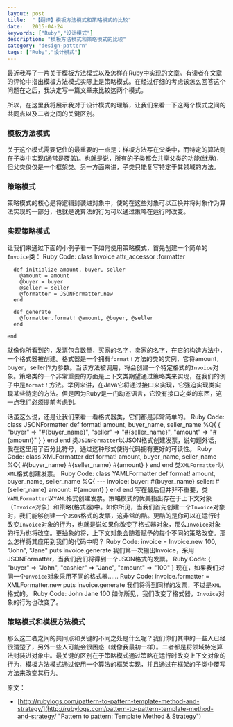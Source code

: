 ```yaml
---
layout: post
title:  "【翻译】模板方法模式和策略模式的比较"
date:   2015-04-24
keywords: ["Ruby","设计模式"]
description: "模板方法模式和策略模式的比较"
category: "design-pattern"
tags: ["Ruby","设计模式"]
---
```

最近我写了一片关于<a href="http://rubylogs.com/template-method-pattern-in-ruby/">模板方法模式</a>以及怎样在Ruby中实现的文章。有读者在文章的评论中指出模板方法模式实际上是策略模式。在经过仔细的考虑该怎么回答这个问题在之后，我决定写一篇文章来比较这两个模式。

所以，在这里我将展示我对于设计模式的理解，让我们来看一下这两个模式之间的共同点以及二者之间的关键区别。

### 模板方法模式
关于这个模式需要记住的最重要的一点是：样板方法写在父类中，而特定的算法则在子类中实现(通常是覆盖)。也就是说，所有的子类都会共享父类的功能(继承)，但父类仅仅是一个框架类。另一方面来讲，子类只能复写特定于其领域的方法。
### 策略模式
策略模式的核心是将逻辑封装进对象中，使的在这些对象可以互换并将对象作为算法实现的一部分，也就是说算法的行为可以通过策略在运行时改变。
### 实现策略模式
让我们来通过下面的小例子看一下如何使用策略模式，首先创建一个简单的`Invoice`类：
    Ruby Code:
	class Invoice
	  attr_accessor :formatter

	  def initialize amount, buyer, seller
	    @amount = amount
	    @buyer = buyer
	    @seller = seller
	    @formatter = JSONFormatter.new
	  end

	  def generate
	    @formatter.format! @amount, @buyer, @seller
	  end

	end
就像你所看到的，发票包含数量，买家的名字，卖家的名字，在它的构造方法中，一个格式器被创建。格式器是一个拥有`format！`方法的类的实例，它将amount，buyer，seller作为参数。当该方法被调用，将会创建一个特定格式的`Invoice`对象。策略类的一个非常重要的方面是上下文类期望通过策略类来实现，在我们的例子中是`format！`方法。举例来讲，在Java它将通过接口来实现，它强迫实现类实现某些特定的方法。但是因为Ruby是一门动态语言，它没有接口之类的东西，这一点我们必须提前考虑到。

话虽这么说，还是让我们来看一看格式器类，它们都是非常简单的。
    Ruby Code:
	class JSONFormatter
	  def format! amount, buyer_name, seller_name
	    %Q{
	      {
	        "buyer" => "#{buyer_name}",
	        "seller" => "#{seller_name}",
	        "amount" => "#{amount}"
	      }
	    }
	  end
	end
类`JSONFormatter`以JSON格式创建发票，说句题外话，我在这里用了百分比符号，通过这种形式使得代码拥有更好的可读性。
    Ruby Code:
	class XMLFormatter
	  def format! amount, buyer_name, seller_name
	    %Q{
	     <invoice>
	       <buyer>#{buyer_name}</buyer>
	       <seller>#{seller_name}</seller>
	       <amount>#{amount}</amount>
	     </invoice>
	   }
	  end
	end
类`XMLFormatter`以`XML`格式创建发票。
    Ruby Code:
	class YAMLFormatter
	  def format! amount, buyer_name, seller_name
	    %Q{
	      ---
	      invoice:
	        buyer: #{buyer_name}
	        seller: #{seller_name}
	        amount: #{amount}
	    }
	  end
	end
写在最后但并非不重要，类`YAMLFormatter`以`YAML`格式创建发票。策略模式的优美指出存在于上下文对象（`Invoice`对象）和策略(格式器)中。如你所见，当我们首先创建一个`Invoice`对象时，我们能够创建一个`JSON`格式的发票，这非常的酷。更酷的是你可以在运行时改变`Invoice`对象的行为，也就是说如果你改变了格式器对象，那么`Invoice`对象的行为也将改变。更抽象的将，上下文对象会随着赋予的每个不同的策略改变。那么怎样将其应用到我们的代码中呢？
    Ruby Code:
	invoice = Invoice.new 100, "John", "Jane"
	puts invoice.generate
我们第一次输出Invoice，采用JSONFormatter，当我们我们将得到一个JSON格式的发票。
    Ruby Code:
	{
	  "buyer" => "John",
	  "cashier" => "Jane",
	  "amount" => "100"
	}
现在，如果我们对同一个`Invoice`对象采用不同的格式器……
	Ruby Code:
	invoice.formatter = XMLFormatter.new
	puts invoice.generate
我们将得到同样的发票，不过是`XML`格式的。
    Ruby Code:
	<invoice>
	  <buyer>John</buyer>
	  <cashier>Jane</cashier>
	  <amount>100</amount>
	</invoice>
如你所见，我们改变了格式器，`Invoice`对象的行为也改变了。

### 策略模式和模板方法模式
那么这二者之间的共同点和关键的不同之处是什么呢？我们你们其中的一些人已经很清楚了，另外一些人可能会很困惑（就像我最初一样）。二者都是将领域特定算法封装进对象中。最关键的区别在于策略模式通过策略在运行时改变上下文对象的行为，模板方法模式通过使用一个算法的框架实现，并且通过在框架的子类中覆写方法来改变其行为。

原文：

- [http://rubylogs.com/pattern-to-pattern-template-method-and-strategy/](http://rubylogs.com/pattern-to-pattern-template-method-and-strategy/ "Pattern to pattern: Template Method & Strategy")
